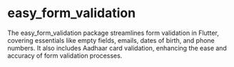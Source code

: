 # easy_form_validation
The easy_form_validation package streamlines form validation in Flutter, covering essentials like empty fields, emails, dates of birth, and phone numbers. It also includes Aadhaar card  validation, enhancing the ease and accuracy of form validation processes.
